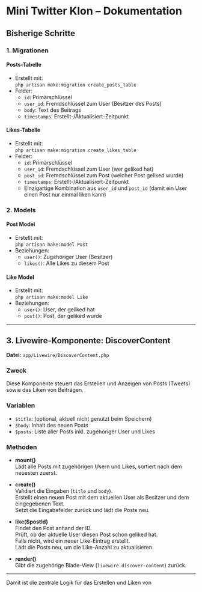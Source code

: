 # Mini Twitter Klon – Dokumentation

## Bisherige Schritte

### 1. Migrationen

#### Posts-Tabelle

- Erstellt mit:  
  `php artisan make:migration create_posts_table`
- Felder:
  - `id`: Primärschlüssel
  - `user_id`: Fremdschlüssel zum User (Besitzer des Posts)
  - `body`: Text des Beitrags
  - `timestamps`: Erstellt-/Aktualisiert-Zeitpunkt

#### Likes-Tabelle

- Erstellt mit:  
  `php artisan make:migration create_likes_table`
- Felder:
  - `id`: Primärschlüssel
  - `user_id`: Fremdschlüssel zum User (wer geliked hat)
  - `post_id`: Fremdschlüssel zum Post (welcher Post geliked wurde)
  - `timestamps`: Erstellt-/Aktualisiert-Zeitpunkt
  - Einzigartige Kombination aus `user_id` und `post_id` (damit ein User einen Post nur einmal liken kann)

### 2. Models

#### Post Model

- Erstellt mit:  
  `php artisan make:model Post`
- Beziehungen:
  - `user()`: Zugehöriger User (Besitzer)
  - `likes()`: Alle Likes zu diesem Post

#### Like Model

- Erstellt mit:  
  `php artisan make:model Like`
- Beziehungen:
  - `user()`: User, der geliked hat
  - `post()`: Post, der geliked wurde

---

## 3. Livewire-Komponente: DiscoverContent

**Datei:** `app/Livewire/DiscoverContent.php`

### Zweck

Diese Komponente steuert das Erstellen und Anzeigen von Posts (Tweets) sowie das Liken von Beiträgen.

### Variablen

- `$title`: (optional, aktuell nicht genutzt beim Speichern)
- `$body`: Inhalt des neuen Posts
- `$posts`: Liste aller Posts inkl. zugehöriger User und Likes

### Methoden

- **mount()**  
  Lädt alle Posts mit zugehörigen Usern und Likes, sortiert nach dem neuesten zuerst.

- **create()**  
  Validiert die Eingaben (`title` und `body`).  
  Erstellt einen neuen Post mit dem aktuellen User als Besitzer und dem eingegebenen Text.  
  Setzt die Eingabefelder zurück und lädt die Posts neu.

- **like($postId)**  
  Findet den Post anhand der ID.  
  Prüft, ob der aktuelle User diesen Post schon geliked hat.  
  Falls nicht, wird ein neuer Like-Eintrag erstellt.  
  Lädt die Posts neu, um die Like-Anzahl zu aktualisieren.

- **render()**  
  Gibt die zugehörige Blade-View (`livewire.discover-content`) zurück.

---

Damit ist die zentrale Logik für das Erstellen und Liken von